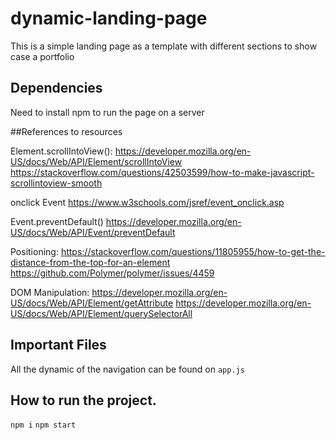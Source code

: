 # dynamic-landing-page

This is a simple landing page as a template with different sections to show case a portfolio



## Dependencies
 
 Need to install npm to run the page on a server
 

##References to resources

Element.scrollIntoView(): 
 https://developer.mozilla.org/en-US/docs/Web/API/Element/scrollIntoView
 https://stackoverflow.com/questions/42503599/how-to-make-javascript-scrollintoview-smooth
 
onclick Event
 https://www.w3schools.com/jsref/event_onclick.asp 
 
Event.preventDefault()
 https://developer.mozilla.org/en-US/docs/Web/API/Event/preventDefault
 
Positioning:
 https://stackoverflow.com/questions/11805955/how-to-get-the-distance-from-the-top-for-an-element
 https://github.com/Polymer/polymer/issues/4459

DOM Manipulation:
 https://developer.mozilla.org/en-US/docs/Web/API/Element/getAttribute
 https://developer.mozilla.org/en-US/docs/Web/API/Element/querySelectorAll
 
 
 

## Important Files

All the dynamic of the navigation can be found on `app.js`




## How to run the project.

`npm i`
`npm start`



